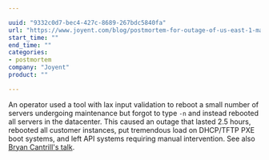 ```yaml
---

uuid: "9332c0d7-bec4-427c-8689-267bdc5840fa"
url: "https://www.joyent.com/blog/postmortem-for-outage-of-us-east-1-may-27-2014"
start_time: ""
end_time: ""
categories:
- postmortem
company: "Joyent"
product: ""

---
```


An operator used a tool with lax input validation to reboot a small number of servers undergoing maintenance but forgot to type `-n` and instead rebooted all servers in the datacenter. This caused an outage that lasted 2.5 hours, rebooted all customer instances, put tremendous load on DHCP/TFTP PXE boot systems, and left API systems requiring manual intervention. See also [Bryan Cantrill's talk](https://www.youtube.com/watch?v=30jNsCVLpAE).
